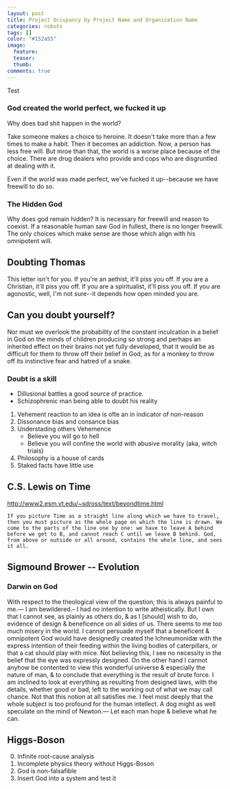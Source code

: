 ```yaml
---
layout: post
title: Project Occupancy by Project Name and Organization Name 
categories: robots
tags: []
color: "#152a55"
image:
  feature: 
  teaser: 
  thumb:
comments: true
---
```


Test

### God created the world perfect, we fucked it up
Why does bad shit happen in the world?  

Take someone makes a choice to heroine.  It doesn't take more than a few times to make a habit.  Then it becomes an addiction. Now, a person has less free will.  But mroe than that, the world is a worse place because of the choice.  There are drug dealers who provide and cops who are disgruntled at dealing with it.

Even if the world was made perfect, we've fucked it up--because we have freewill to do so.


### The Hidden God

Why does god remain hidden?  It is necessary for freewill and reason to coexist.  If a reasonable human saw God in fullest, there is no longer freewill.  The only choices which make sense are those which align with his omnipotent will.

## Doubting Thomas

This letter isn't for you.  If you're an aethist, it'll piss you off.  If you are a Christian, it'll piss you off.  If you are a spiritualist, it'll piss you off. If you are agonostic, well, I'm not sure--it depends how open minded you are.


## Can you doubt yourself?

Nor must we overlook the probability of the constant inculcation in a belief in God on the minds of children producing so strong and perhaps an inherited effect on their brains not yet fully developed, that it would be as difficult for them to throw off their belief in God, as for a monkey to throw off its instinctive fear and hatred of a snake.

### Doubt is a skill

* Dillusional battles a good source of practice.
* Schizophrenic man being able to doubt his reality

1. Vehement reaction to an idea is ofte an in indicator of non-reason
2. Dissonance bias and consance bias
3. Understading others Vehemence
    * Believe you will go to hell
    * Believe you will confine the world with abusive morality (aka, witch trials)
4. Philosophy is a house of cards
5. Staked facts have little use

## C.S. Lewis on Time

http://www2.esm.vt.edu/~sdross/text/beyondtime.html

    If you picture Time as a straight line along which we have to travel, then you must picture as the whole page on which the line is drawn. We come to the parts of the line one by one: we have to leave A behind before we get to B, and cannot reach C until we leave B behind. God, from above or outside or all around, contains the whole line, and sees it all.

## Sigmound Brower -- Evolution

### Darwin on God
With respect to the theological view of the question; this is always painful to me.— I am bewildered.– I had no intention to write atheistically. But I own that I cannot see, as plainly as others do, & as I [should] wish to do, evidence of design & beneficence on all sides of us. There seems to me too much misery in the world. I cannot persuade myself that a beneficent & omnipotent God would have designedly created the Ichneumonidæ with the express intention of their feeding within the living bodies of caterpillars, or that a cat should play with mice. Not believing this, I see no necessity in the belief that the eye was expressly designed. On the other hand I cannot anyhow be contented to view this wonderful universe & especially the nature of man, & to conclude that everything is the result of brute force. I am inclined to look at everything as resulting from designed laws, with the details, whether good or bad, left to the working out of what we may call chance. Not that this notion at all satisfies me. I feel most deeply that the whole subject is too profound for the human intellect. A dog might as well speculate on the mind of Newton.— Let each man hope & believe what he can.

## Higgs-Boson
0. Infinite root-cause analysis
1. Incomplete physics theory without Higgs-Boson
2. God is non-falsafible
3. Insert God into a system and test it
